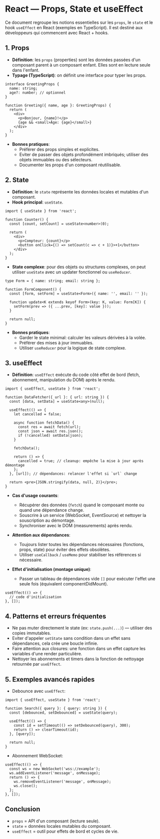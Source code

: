 # React — Props, State et useEffect

Ce document regroupe les notions essentielles sur les `props`, le `state` et le hook `useEffect` en React (exemples en TypeScript). Il est destiné aux développeurs qui commencent avec React + hooks.

## 1. Props
- **Définition**: les `props` (properties) sont les données passées d'un composant parent à un composant enfant. Elles sont en lecture seule dans l'enfant.
- **Typage (TypeScript)**: on définit une interface pour typer les props.

```tsx
interface GreetingProps {
  name: string;
  age?: number; // optionnel
}

function Greeting({ name, age }: GreetingProps) {
  return (
    <div>
      <p>Bonjour, {name}!</p>
      {age && <small>Âge: {age}</small>}
    </div>
  );
}
```

- **Bonnes pratiques**:
  - Préférer des props simples et explicites.
  - Eviter de passer des objets profondément imbriqués; utiliser des objets immuables ou des sélecteurs.
  - Documenter les props d'un composant réutilisable.

## 2. State
- **Définition**: le `state` représente les données locales et mutables d'un composant.
- **Hook principal**: `useState`.

```tsx
import { useState } from 'react';

function Counter() {
  const [count, setCount] = useState<number>(0);

  return (
    <div>
      <p>Compteur: {count}</p>
      <button onClick={() => setCount(c => c + 1)}>+1</button>
    </div>
  );
}
```

- **State complexe**: pour des objets ou structures complexes, on peut utiliser `useState` avec un updater fonctionnel ou `useReducer`.

```tsx
type Form = { name: string; email: string };

function FormComponent() {
  const [form, setForm] = useState<Form>({ name: '', email: '' });

  function update<K extends keyof Form>(key: K, value: Form[K]) {
    setForm(prev => ({ ...prev, [key]: value }));
  }

  return null;
}
```

- **Bonnes pratiques**:
  - Garder le state minimal: calculer les valeurs dérivées à la volée.
  - Préférer des mises à jour immuables.
  - Utiliser `useReducer` pour la logique de state complexe.

## 3. useEffect
- **Définition**: `useEffect` exécute du code côté effet de bord (fetch, abonnement, manipulation du DOM) après le rendu.

```tsx
import { useEffect, useState } from 'react';

function DataFetcher({ url }: { url: string }) {
  const [data, setData] = useState<any>(null);

  useEffect(() => {
    let cancelled = false;

    async function fetchData() {
      const res = await fetch(url);
      const json = await res.json();
      if (!cancelled) setData(json);
    }

    fetchData();

    return () => {
      cancelled = true; // cleanup: empêche la mise à jour après démontage
    };
  }, [url]); // dépendances: relancer l'effet si `url` change

  return <pre>{JSON.stringify(data, null, 2)}</pre>;
}
```

- **Cas d'usage courants**:
  - Récupérer des données (`fetch`) quand le composant monte ou quand une dépendance change.
  - Souscrire à un service (WebSocket, EventSource) et nettoyer la souscription au démontage.
  - Synchroniser avec le DOM (measurements) après rendu.

- **Attention aux dépendances**:
  - Toujours lister toutes les dépendances nécessaires (fonctions, props, state) pour éviter des effets obsolètes.
  - Utiliser `useCallback` / `useMemo` pour stabiliser les références si nécessaire.

- **Effet d'initialisation (montage unique)**:
  - Passer un tableau de dépendances vide `[]` pour exécuter l'effet une seule fois (équivalent componentDidMount).

```tsx
useEffect(() => {
  // code d'initialisation
}, []);
```

## 4. Patterns et erreurs fréquentes
- Ne pas muter directement le state (ex: `state.push(...)`) — utiliser des copies immutables.
- Eviter d'appeler `setState` sans condition dans un effet sans dépendances, cela crée une boucle infinie.
- Faire attention aux closures: une fonction dans un effet capture les variables d'une render particulière.
- Nettoyer les abonnements et timers dans la fonction de nettoyage retournée par `useEffect`.

## 5. Exemples avancés rapides
- Debounce avec `useEffect`:

```tsx
import { useEffect, useState } from 'react';

function Search({ query }: { query: string }) {
  const [debounced, setDebounced] = useState(query);

  useEffect(() => {
    const id = setTimeout(() => setDebounced(query), 300);
    return () => clearTimeout(id);
  }, [query]);

  return null;
}
```

- Abonnement WebSocket:

```tsx
useEffect(() => {
  const ws = new WebSocket('wss://example');
  ws.addEventListener('message', onMessage);
  return () => {
    ws.removeEventListener('message', onMessage);
    ws.close();
  };
}, []);
```

## Conclusion
- `props` = API d'un composant (lecture seule).
- `state` = données locales mutables du composant.
- `useEffect` = outil pour effets de bord et cycles de vie.

